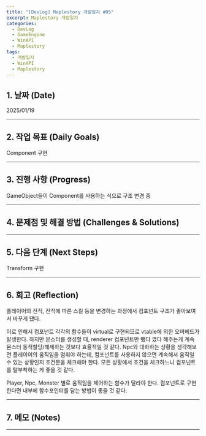```yaml
---
title: "[DevLog] Maplestory 개발일지 #05"
excerpt: Maplestory 개발일지
categories:
  - DevLog
  - GameEngine
  - WinAPI
  - Maplestory
tags:
  - 개발일지
  - WinAPI
  - Maplestory
---
```

## 1. 날짜 (Date)

2025/01/19

---

## 2. 작업 목표 (Daily Goals)

Component 구현

---

## 3. 진행 사항 (Progress)

GameObject들이 Component를 사용하는 식으로 구조 변경 중

---

## 4. 문제점 및 해결 방법 (Challenges & Solutions)


---

## 5. 다음 단계 (Next Steps)

Transform 구현

---

## 6. 회고 (Reflection)

플레이어의 전직, 전직에 따른 스킬 등을 변경하는 과정에서 컴포넌트 구조가 좋아보여서 바꾸게 됐다.

이로 인해서 컴포넌트 각각의 함수들이 virtual로 구현되므로 vtable에 의한 오버헤드가 발생한다. 
하지만 몬스터를 생성할 때, renderer 컴포넌트만 뺐다 꼈다 해주는게 계속 몬스터 동적할당/해제하는 것보다 효율적일 것 같다.
Npc와 대화하는 상황을 생각해보면 플레이어의 움직임을 멈춰야 하는데, 컴포넌트를 사용하지 않으면 계속해서 움직일 수 있는 상황인지 조건문을 체크해야 한다. 모든 상황에서 조건을 체크하느니 컴포넌트를 탈부착하는 게 좋을 것 같다.

Player, Npc, Monster 별로 움직임을 제어하는 함수가 달라야 한다. 컴포넌트로 구현한다면 내부에 함수포인터를 담는 방법이 좋을 것 같다.

---

## 7. 메모 (Notes)


---

